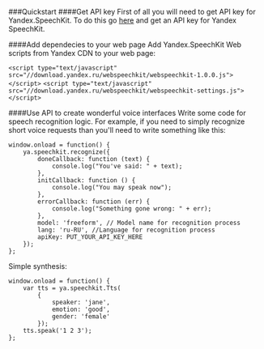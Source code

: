 ###Quickstart
####Get API key
First of all you will need to get API key for Yandex.SpeechKit.
To do this go [here](https://developer.tech.yandex.ru) and get an API key for Yandex SpeechKit.

####Add dependecies to your web page
Add Yandex.SpeechKit Web scripts from Yandex CDN to your web page:

`<script type="text/javascript" src="//download.yandex.ru/webspeechkit/webspeechkit-1.0.0.js"></script>`
`<script type="text/javascript" src="//download.yandex.ru/webspeechkit/webspeechkit-settings.js"></script>`

####Use API to create wonderful voice interfaces
Write some code for speech recognition logic.
For example, if you need to simply recognize short voice requests than you'll need to write something like this:

```
window.onload = function() {
    ya.speechkit.recognize({
        doneCallback: function (text) {
            console.log("You've said: " + text);
        },
        initCallback: function () {
            console.log("You may speak now");
        },
        errorCallback: function (err) {
            console.log("Something gone wrong: " + err);
        },
        model: 'freeform', // Model name for recognition process
        lang: 'ru-RU', //Language for recognition process
        apiKey: PUT_YOUR_API_KEY_HERE
    });
};
```

Simple synthesis:

```
window.onload = function() {
    var tts = ya.speechkit.Tts(
        {
            speaker: 'jane',
            emotion: 'good',
            gender: 'female'
        });
    tts.speak('1 2 3');
};
```
